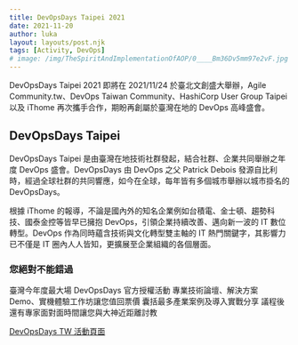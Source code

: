```yaml
---
title: DevOpsDays Taipei 2021
date: 2021-11-20
author: luka
layout: layouts/post.njk
tags: [Activity, DevOps]
# image: /img/TheSpiritAndImplementationOfAOP/0____Bm36Dv5mm97e2vF.jpg
---
```


DevOpsDays Taipei 2021 即將在 2021/11/24 於臺北文創盛大舉辦，Agile Community.tw、DevOps Taiwan Community、HashiCorp User Group Taipei 以及 iThome 再次攜手合作，期盼再創屬於臺灣在地的 DevOps 高峰盛會。

## DevOpsDays Taipei
<!-- summary -->
DevOpsDays Taipei 是由臺灣在地技術社群發起，結合社群、企業共同舉辦之年度 DevOps 盛會。DevOpsDays 由 DevOps 之父 Patrick Debois 發源自比利時，經過全球社群的共同響應，如今在全球，每年皆有多個城市舉辦以城市掛名的 DevOpsDays。

根據 iThome 的報導，不論是國內外的知名企業例如台積電、金士頓、趨勢科技、國泰金控等皆早已擁抱 DevOps，引領企業持續改善、邁向新一波的 IT 數位轉型。DevOps 作為同時蘊含技術與文化轉型雙主軸的 IT 熱門關鍵字，其影響力已不僅是 IT 圈內人人皆知，更擴展至企業組織的各個層面。
<!-- summary -->
### 您絕對不能錯過
臺灣今年度最大場 DevOpsDays 官方授權活動
專業技術論壇、解決方案 Demo、實機體驗工作坊讓您值回票價
囊括最多產業案例及導入實戰分享
議程後還有專家面對面時間讓您與大神近距離討教

[DevOpsDays TW 活動頁面](https://devopsdays.tw/)
